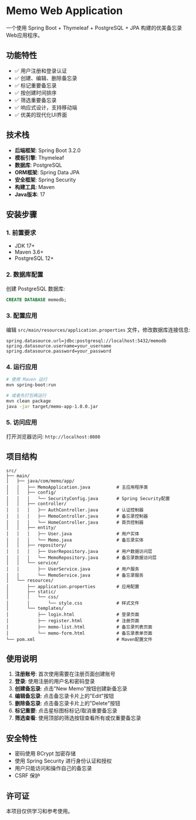 # Memo Web Application

一个使用 Spring Boot + Thymeleaf + PostgreSQL + JPA 构建的优美备忘录Web应用程序。

## 功能特性

- ✅ 用户注册和登录认证
- ✅ 创建、编辑、删除备忘录
- ✅ 标记重要备忘录
- ✅ 按创建时间排序
- ✅ 筛选重要备忘录
- ✅ 响应式设计，支持移动端
- ✅ 优美的现代化UI界面

## 技术栈

- **后端框架**: Spring Boot 3.2.0
- **模板引擎**: Thymeleaf
- **数据库**: PostgreSQL
- **ORM框架**: Spring Data JPA
- **安全框架**: Spring Security
- **构建工具**: Maven
- **Java版本**: 17

## 安装步骤

### 1. 前置要求

- JDK 17+
- Maven 3.6+
- PostgreSQL 12+

### 2. 数据库配置

创建 PostgreSQL 数据库:

```sql
CREATE DATABASE memodb;
```

### 3. 配置应用

编辑 `src/main/resources/application.properties` 文件，修改数据库连接信息:

```properties
spring.datasource.url=jdbc:postgresql://localhost:5432/memodb
spring.datasource.username=your_username
spring.datasource.password=your_password
```

### 4. 运行应用

```bash
# 使用 Maven 运行
mvn spring-boot:run

# 或者先打包再运行
mvn clean package
java -jar target/memo-app-1.0.0.jar
```

### 5. 访问应用

打开浏览器访问: `http://localhost:8080`

## 项目结构

```
src/
├── main/
│   ├── java/com/memo/app/
│   │   ├── MemoApplication.java          # 主应用程序类
│   │   ├── config/
│   │   │   └── SecurityConfig.java       # Spring Security配置
│   │   ├── controller/
│   │   │   ├── AuthController.java       # 认证控制器
│   │   │   ├── MemoController.java       # 备忘录控制器
│   │   │   └── HomeController.java       # 首页控制器
│   │   ├── entity/
│   │   │   ├── User.java                 # 用户实体
│   │   │   └── Memo.java                 # 备忘录实体
│   │   ├── repository/
│   │   │   ├── UserRepository.java       # 用户数据访问层
│   │   │   └── MemoRepository.java       # 备忘录数据访问层
│   │   └── service/
│   │       ├── UserService.java          # 用户服务
│   │       └── MemoService.java          # 备忘录服务
│   └── resources/
│       ├── application.properties        # 应用配置
│       ├── static/
│       │   └── css/
│       │       └── style.css             # 样式文件
│       └── templates/
│           ├── login.html                # 登录页面
│           ├── register.html             # 注册页面
│           ├── memo-list.html            # 备忘录列表页面
│           └── memo-form.html            # 备忘录表单页面
└── pom.xml                               # Maven配置文件
```

## 使用说明

1. **注册账号**: 首次使用需要在注册页面创建账号
2. **登录**: 使用注册的用户名和密码登录
3. **创建备忘录**: 点击"New Memo"按钮创建新备忘录
4. **编辑备忘录**: 点击备忘录卡片上的"Edit"按钮
5. **删除备忘录**: 点击备忘录卡片上的"Delete"按钮
6. **标记重要**: 点击星标图标标记/取消重要备忘录
7. **筛选查看**: 使用顶部的筛选按钮查看所有或仅重要备忘录

## 安全特性

- 密码使用 BCrypt 加密存储
- 使用 Spring Security 进行身份认证和授权
- 用户只能访问和操作自己的备忘录
- CSRF 保护

## 许可证

本项目仅供学习和参考使用。

